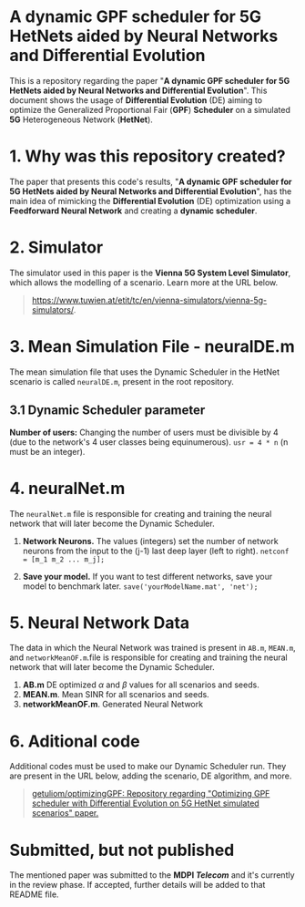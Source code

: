 # A dynamic GPF scheduler for 5G HetNets aided by Neural Networks and Differential Evolution
This is a repository regarding the paper "**A dynamic GPF scheduler for 5G HetNets aided by Neural Networks and Differential Evolution**". This document shows the usage of **Differential Evolution** (DE) aiming to optimize the Generalized Proportional Fair (**GPF**) **Scheduler** on a simulated **5G** Heterogeneous Network (**HetNet**).

# 1. Why was this repository created?
The paper that presents this code's results, "**A dynamic GPF scheduler for 5G HetNets aided by Neural Networks and Differential Evolution**", has the main idea of mimicking the **Differential Evolution** (DE) optimization using a **Feedforward Neural Network** and creating a **dynamic scheduler**.

# 2. Simulator
The simulator used in this paper is the **Vienna 5G System Level Simulator**, which allows the modelling of a scenario. Learn more at the URL below.
> https://www.tuwien.at/etit/tc/en/vienna-simulators/vienna-5g-simulators/.

# 3. Mean Simulation File - neuralDE.m
The mean simulation file that uses the Dynamic Scheduler in the HetNet scenario is called ```neuralDE.m```, present in the root repository.

## 3.1 Dynamic Scheduler parameter
 **Number of users:** Changing the number of users must be divisible by 4 (due to the network's 4 user classes being equinumerous). ```usr = 4 * n``` (n must be an integer).  

# 4. neuralNet.m
The  ```neuralNet.m``` file is responsible for creating and training the neural network that will later become the Dynamic Scheduler.

1. **Network Neurons.** The values (integers) set the number of network neurons from the input to the (j-1) last deep layer (left to right).
```netconf = [m_1 m_2 ... m_j];```

2. **Save your model.** If you want to test different networks, save your model to benchmark later. 
```save('yourModelName.mat', 'net');```

# 5. Neural Network Data
The data in which the Neural Network was trained is present in ```AB.m```, ```MEAN.m```, and ```networkMeanOF.m```.file is responsible for creating and training the neural network that will later become the Dynamic Scheduler.

1. **AB.m** DE optimized $\alpha$ and $\beta$ values for all scenarios and seeds.
2. **MEAN.m**. Mean SINR for all scenarios and seeds.
3. **networkMeanOF.m**. Generated Neural Network

# 6. Aditional code
Additional codes must be used to make our Dynamic Scheduler run. They are present in the URL below, adding the scenario, DE algorithm, and more.

> [getuliom/optimizingGPF: Repository regarding "Optimizing GPF scheduler with Differential Evolution on 5G HetNet simulated scenarios" paper.](https://github.com/getuliom/optimizingGPF) 

# Submitted, but not published
The mentioned paper was submitted to the **MDPI *Telecom***  and it's currently in the review phase. If accepted, further details will be added to that README file.
